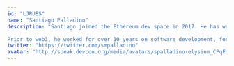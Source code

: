 ```yaml
---
id: "LJRUBS"
name: "Santiago Palladino"
description: "Santiago joined the Ethereum dev space in 2017. He has worked as Director of Development and Security Reseacher at OpenZeppelin, has contributed to multiple open source projects, and wrote the book \"Ethereum for Web Developers\". He's also a councilmember for TheGraph. 

Prior to web3, he worked for over 10 years on software development, focusing on disease surveillance and disaster response. He was also a TA at University of Buenos Aires, where he got his Masters in Computer Science."
twitter: "https://twitter.com/smpalladino"
avatar: "http://speak.devcon.org/media/avatars/spalladino-elysium_CPqFm27.jpg"
---
```

